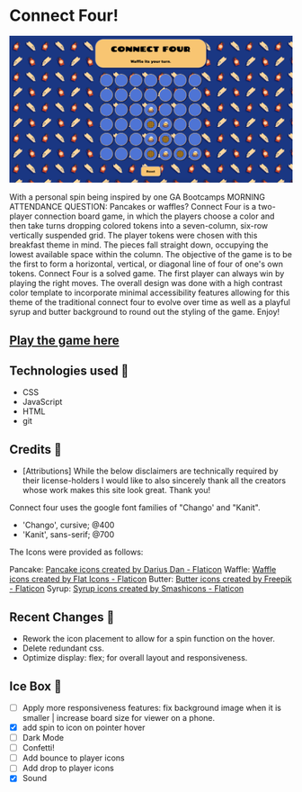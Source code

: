 # Connect Four!

![A completed game of Connect Four on a 7x6 board between pancakes and waffles.](./assets/readmeimg.png)

 

With a personal spin being inspired by one GA Bootcamps MORNING ATTENDANCE QUESTION: Pancakes or waffles? Connect Four is a two-player connection board game, in which the players choose a color and then take turns dropping colored tokens into a seven-column, six-row vertically suspended grid. The player tokens were chosen with this breakfast theme in mind. The pieces fall straight down, occupying the lowest available space within the column. The objective of the game is to be the first to form a horizontal, vertical, or diagonal line of four of one's own tokens. Connect Four is a solved game. The first player can always win by playing the right moves. The overall design was done with a high contrast color template to incorporate minimal accessibility features allowing for this theme of the traditional connect four to evolve over time as well as a playful syrup and butter background to round out the styling of the game. Enjoy! 

## [Play the game here](https://connectfour-unit1project-jrobinson.netlify.app/)

## Technologies used 💾

- CSS
- JavaScript
- HTML
- git

## Credits 🙌

- [Attributions]
While the below disclaimers are technically required by their license-holders I would like to also sincerely thank all the creators whose work makes this site look great. Thank you!

Connect four uses the google font families of "Chango' and "Kanit".
- 'Chango', cursive; @400
- 'Kanit', sans-serif; @700

The Icons were provided as follows:

Pancake: 
<a href="https://www.flaticon.com/free-icons/pancake" title="pancake icons">Pancake icons created by Darius Dan - Flaticon</a>
Waffle: 
<a href="https://www.flaticon.com/free-icons/waffle" title="waffle icons">Waffle icons created by Flat Icons - Flaticon</a>
Butter: 
<a href="https://www.flaticon.com/free-icons/butter" title="Butter icons">Butter icons created by Freepik - Flaticon</a>
Syrup: 
<a href="https://www.flaticon.com/free-icons/syrup" title="syrup icons">Syrup icons created by Smashicons - Flaticon</a>

## Recent Changes 🧹

- Rework the icon placement to allow for a spin function on the hover.
- Delete redundant css.
- Optimize display: flex; for overall layout and responsiveness.

## Ice Box 🧊

- [ ] Apply more responsiveness features: fix background image when it is smaller | increase board size for  viewer on a phone.
- [x] add spin to icon on pointer hover
- [ ] Dark Mode
- [ ] Confetti!
- [ ] Add bounce to player icons
- [ ] Add drop to player icons
- [x] Sound
